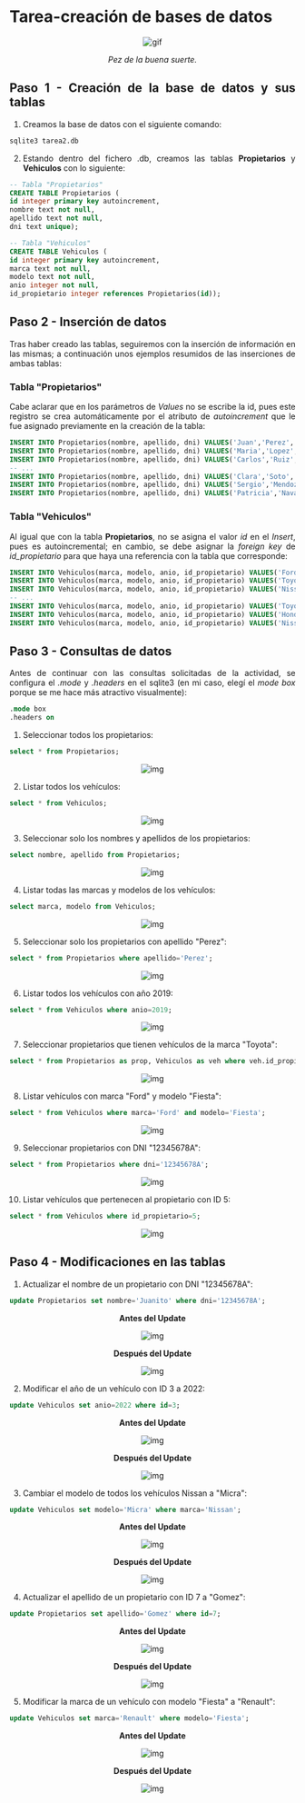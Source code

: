 # Tarea-creación de bases de datos

<div align=justify>

<div align=center>
    
![gif](https://www.gifmaniacos.es/wp-content/uploads/2019/04/peces-gif-gifmaniacos.es-15.gif)

*Pez de la buena suerte.*

</div>

## Paso 1 - Creación de la base de datos y sus tablas

1. Creamos la base de datos con el siguiente comando:
```sh
sqlite3 tarea2.db
```

2. Estando dentro del fichero .db, creamos las tablas **Propietarios** y **Vehiculos** con lo siguiente:
```sql
-- Tabla "Propietarios"
CREATE TABLE Propietarios (
id integer primary key autoincrement,
nombre text not null,
apellido text not null,
dni text unique);

-- Tabla "Vehiculos"
CREATE TABLE Vehiculos (
id integer primary key autoincrement,
marca text not null,
modelo text not null,
anio integer not null,
id_propietario integer references Propietarios(id));
```

## Paso 2 - Inserción de datos

Tras haber creado las tablas, seguiremos con la inserción de información en las mismas; a continuación unos ejemplos resumidos de las inserciones de ambas tablas:

### Tabla "Propietarios"

Cabe aclarar que en los parámetros de *Values* no se escribe la id, pues este registro se crea automáticamente por el atributo de *autoincrement* que le fue asignado previamente en la creación de la tabla:

```sql
INSERT INTO Propietarios(nombre, apellido, dni) VALUES('Juan','Perez','12345678A');         -- # 1
INSERT INTO Propietarios(nombre, apellido, dni) VALUES('Maria','Lopez','87654321B');        -- # 2
INSERT INTO Propietarios(nombre, apellido, dni) VALUES('Carlos','Ruiz','11111111C');        -- # 3
-- ...
INSERT INTO Propietarios(nombre, apellido, dni) VALUES('Clara','Soto','16161616R');         -- # 18
INSERT INTO Propietarios(nombre, apellido, dni) VALUES('Sergio','Mendoza','17171717S');     -- # 19
INSERT INTO Propietarios(nombre, apellido, dni) VALUES('Patricia','Navarro','18181818T');   -- # 20
```

### Tabla "Vehiculos"

Al igual que con la tabla **Propietarios**, no se asigna el valor *id* en el *Insert*, pues es autoincremental; en cambio, se debe asignar la *foreign key* de *id_propietario* para que haya una referencia con la tabla que corresponde:

```sql
INSERT INTO Vehiculos(marca, modelo, anio, id_propietario) VALUES('Ford','Fiesta',2019,1);
INSERT INTO Vehiculos(marca, modelo, anio, id_propietario) VALUES('Toyota','Corolla',2018,2);
INSERT INTO Vehiculos(marca, modelo, anio, id_propietario) VALUES('Nissan','Sentra',2020,3);
-- ...
INSERT INTO Vehiculos(marca, modelo, anio, id_propietario) VALUES('Toyota','Highlander',2020,18);
INSERT INTO Vehiculos(marca, modelo, anio, id_propietario) VALUES('Honda','Odyssey',2016,19);
INSERT INTO Vehiculos(marca, modelo, anio, id_propietario) VALUES('Nissan','Murano',2019,20);
```

## Paso 3 - Consultas de datos

Antes de continuar con las consultas solicitadas de la actividad, se configura el *.mode* y *.headers* en el sqlite3 (en mi caso, elegí el *mode box* porque se me hace más atractivo visualmente):

```sql
.mode box
.headers on
```

1. Seleccionar todos los propietarios:
```sql
select * from Propietarios;
```

<div align="center">

![img](img/paso3-1.png)

</div>

2. Listar todos los vehículos: 
```sql
select * from Vehiculos;
```
<div align="center">

![img](img/paso3-2.png)

</div>

3. Seleccionar solo los nombres y apellidos de los propietarios:
```sql
select nombre, apellido from Propietarios;
```

<div align="center">

![img](img/paso3-3.png)

</div>

4. Listar todas las marcas y modelos de los vehículos: 
```sql
select marca, modelo from Vehiculos;
```

<div align="center">

![img](img/paso3-4.png)

</div>

5. Seleccionar solo los propietarios con apellido "Perez":
```sql
select * from Propietarios where apellido='Perez';
```

<div align="center">

![img](img/paso3-5.png)

</div>

6. Listar todos los vehículos con año 2019: 
```sql
select * from Vehiculos where anio=2019;
```

<div align="center">

![img](img/paso3-6.png)

</div>

7. Seleccionar propietarios que tienen vehículos de la marca "Toyota":
```sql
select * from Propietarios as prop, Vehiculos as veh where veh.id_propietario = prop.id and veh.marca='Toyota';
```

<div align="center">

![img](img/paso3-7.png)

</div>

8. Listar vehículos con marca "Ford" y modelo "Fiesta": 
```sql
select * from Vehiculos where marca='Ford' and modelo='Fiesta';
```

<div align="center">

![img](img/paso3-8.png)

</div>

9. Seleccionar propietarios con DNI "12345678A":
```sql
select * from Propietarios where dni='12345678A';
```

<div align="center">

![img](img/paso3-9.png)

</div>

10. Listar vehículos que pertenecen al propietario con ID 5:
```sql
select * from Vehiculos where id_propietario=5;
```

<div align="center">

![img](img/paso3-10.png)

</div>

## Paso 4 - Modificaciones en las tablas

1. Actualizar el nombre de un propietario con DNI "12345678A":
```sql
update Propietarios set nombre='Juanito' where dni='12345678A';
```

<div align="center">

**Antes del Update**

![img](img/paso4-1-bef.png)

**Después del Update**

![img](img/paso4-1-aft.png)

</div>

2. Modificar el año de un vehículo con ID 3 a 2022:
```sql
update Vehiculos set anio=2022 where id=3;
```

<div align="center">

**Antes del Update**

![img](img/paso4-2-bef.png)

**Después del Update**

![img](img/paso4-2-aft.png)

</div>

3. Cambiar el modelo de todos los vehículos Nissan a "Micra":
```sql
update Vehiculos set modelo='Micra' where marca='Nissan';
```

<div align="center">

**Antes del Update**

![img](img/paso4-3-bef.png)

**Después del Update**

![img](img/paso4-3-aft.png)

</div>

4. Actualizar el apellido de un propietario con ID 7 a "Gomez":
```sql
update Propietarios set apellido='Gomez' where id=7;
```

<div align="center">

**Antes del Update**

![img](img/paso4-4-bef.png)

**Después del Update**

![img](img/paso4-4-aft.png)

</div>

5. Modificar la marca de un vehículo con modelo "Fiesta" a "Renault":
```sql
update Vehiculos set marca='Renault' where modelo='Fiesta';
``` 

<div align="center">

**Antes del Update**

![img](img/paso4-5-bef.png)

**Después del Update**

![img](img/paso4-5-aft.png)

</div>

</div>